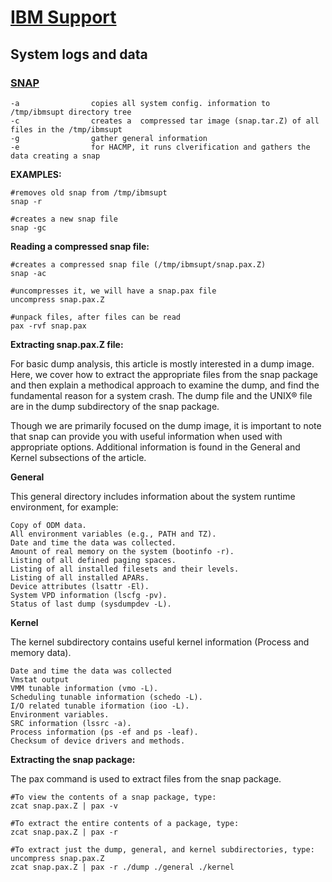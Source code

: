# [IBM Support](https://www.ibm.com/mysupport/s/?language=en_US)

## System logs and data

### [SNAP](https://www.ibm.com/docs/en/aix/7.2?topic=s-snap-command)

    -a                copies all system config. information to /tmp/ibmsupt directory tree
    -c                creates a  compressed tar image (snap.tar.Z) of all files in the /tmp/ibmsupt
    -g                gather general information
    -e                for HACMP, it runs clverification and gathers the data creating a snap


**EXAMPLES:**

	#removes old snap from /tmp/ibmsupt
	snap -r

	#creates a new snap file
	snap -gc



**Reading a compressed snap file:**

	#creates a compressed snap file (/tmp/ibmsupt/snap.pax.Z)
	snap -ac

	#uncompresses it, we will have a snap.pax file
	uncompress snap.pax.Z

	#unpack files, after files can be read
	pax -rvf snap.pax


**Extracting snap.pax.Z file:**

For basic dump analysis, this article is mostly interested in a dump image. Here, we cover how to extract the appropriate files from the snap package and then explain a methodical approach to examine the dump, and find the fundamental reason for a system crash. The dump file and the UNIX® file are in the dump subdirectory of the snap package.

Though we are primarily focused on the dump image, it is important to note that snap can provide you with useful information when used with appropriate options. Additional information is found in the General and Kernel subsections of the article.

**General**

This general directory includes information about the system runtime environment, for example:

    Copy of ODM data.
    All environment variables (e.g., PATH and TZ).
    Date and time the data was collected.
    Amount of real memory on the system (bootinfo -r).
    Listing of all defined paging spaces.
    Listing of all installed filesets and their levels.
    Listing of all installed APARs.
    Device attributes (lsattr -El).
    System VPD information (lscfg -pv).
    Status of last dump (sysdumpdev -L).

**Kernel**

The kernel subdirectory contains useful kernel information (Process and memory data).

    Date and time the data was collected
    Vmstat output
    VMM tunable information (vmo -L).
    Scheduling tunable information (schedo -L).
    I/O related tunable iformation (ioo -L).
    Environment variables.
    SRC information (lssrc -a).
    Process information (ps -ef and ps -leaf).
    Checksum of device drivers and methods.

**Extracting the snap package:**

The pax command is used to extract files from the snap package.

    #To view the contents of a snap package, type:
    zcat snap.pax.Z | pax -v

    #To extract the entire contents of a package, type:
    zcat snap.pax.Z | pax -r

    #To extract just the dump, general, and kernel subdirectories, type:
    uncompress snap.pax.Z
    zcat snap.pax.Z | pax -r ./dump ./general ./kernel
